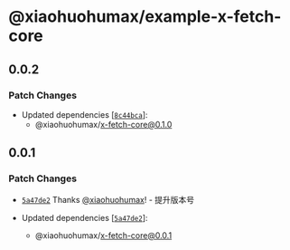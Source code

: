 # @xiaohuohumax/example-x-fetch-core

## 0.0.2

### Patch Changes

- Updated dependencies [[`8c44bca`](https://github.com/xiaohuohumax/x-fetch/commit/8c44bca2e13f57314f9e8eaf7b77774d5a71cd21)]:
  - @xiaohuohumax/x-fetch-core@0.1.0

## 0.0.1

### Patch Changes

- [`5a47de2`](https://github.com/xiaohuohumax/x-fetch/commit/5a47de284bfe1d20b7e101982f76fb30cbc4a71c) Thanks [@xiaohuohumax](https://github.com/xiaohuohumax)! - 提升版本号

- Updated dependencies [[`5a47de2`](https://github.com/xiaohuohumax/x-fetch/commit/5a47de284bfe1d20b7e101982f76fb30cbc4a71c)]:
  - @xiaohuohumax/x-fetch-core@0.0.1
